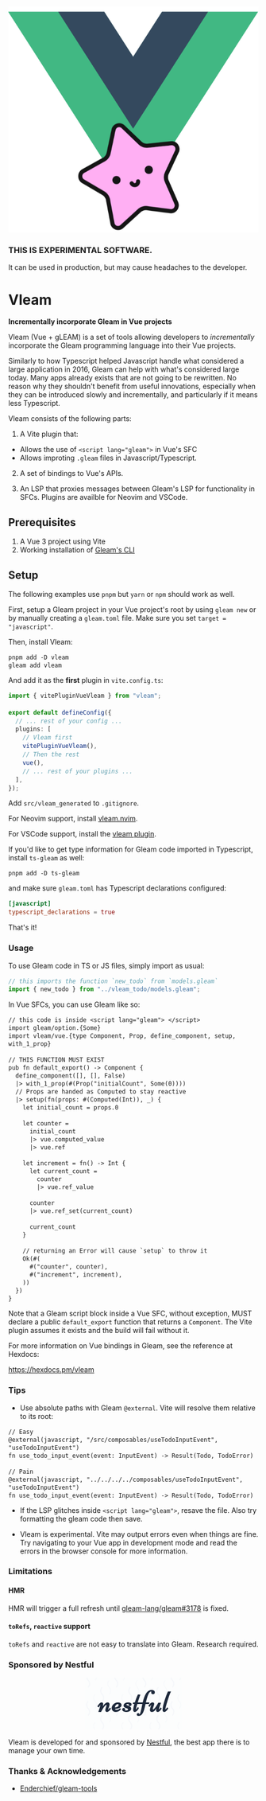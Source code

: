 <p align="center">
  <img src="logo.png">
</p>

### **THIS IS EXPERIMENTAL SOFTWARE**.

It can be used in production, but may cause headaches to the developer.

# Vleam

**Incrementally incorporate Gleam in Vue projects**

Vleam (Vue + gLEAM) is a set of tools allowing developers to _incrementally_
incorporate the Gleam programming language into their Vue projects.

Similarly to how Typescript helped Javascript handle what considered a large
application in 2016, Gleam can help with what's considered large today. Many
apps already exists that are not going to be rewritten. No reason why they
shouldn't benefit from useful innovations, especially when they can be
introduced slowly and incrementally, and particularly if it means less Typescript.

Vleam consists of the following parts:

1. A Vite plugin that:

- Allows the use of `<script lang="gleam">` in Vue's SFC
- Allows improting `.gleam` files in Javascript/Typescript.

2. A set of bindings to Vue's APIs.

3. An LSP that proxies messages between Gleam's LSP for functionality in SFCs.
   Plugins are availble for Neovim and VSCode.

## Prerequisites

1. A Vue 3 project using Vite
2. Working installation of [Gleam's CLI](https://gleam.run/getting-started/installing/)

## Setup

The following examples use `pnpm` but `yarn` or `npm` should work as well.

First, setup a Gleam project in your Vue project's root by using `gleam new` or
by manually creating a `gleam.toml` file. Make sure you set `target = "javascript"`.

Then, install Vleam:

```shell
pnpm add -D vleam
gleam add vleam
```

And add it as the **first** plugin in `vite.config.ts`:

```ts
import { vitePluginVueVleam } from "vleam";

export default defineConfig({
  // ... rest of your config ...
  plugins: [
    // Vleam first
    vitePluginVueVleam(),
    // Then the rest
    vue(),
    // ... rest of your plugins ...
  ],
});
```

Add `src/vleam_generated` to `.gitignore`.

For Neovim support, install [vleam.nvim](https://github.com/vleam/vleam.nvim).

For VSCode support, install the [vleam plugin](https://github.com/vleam/vscode-vleam).

If you'd like to get type information for Gleam code imported in Typescript,
install `ts-gleam` as well:

```shell
pnpm add -D ts-gleam
```

and make sure `gleam.toml` has Typescript declarations configured:

```toml
[javascript]
typescript_declarations = true
```

That's it!

### Usage

To use Gleam code in TS or JS files, simply import as usual:

```ts
// this imports the function `new_todo` from `models.gleam`
import { new_todo } from "../vleam_todo/models.gleam";
```

In Vue SFCs, you can use Gleam like so:

```gleam
// this code is inside <script lang="gleam"> </script>
import gleam/option.{Some}
import vleam/vue.{type Component, Prop, define_component, setup, with_1_prop}

// THIS FUNCTION MUST EXIST
pub fn default_export() -> Component {
  define_component([], [], False)
  |> with_1_prop(#(Prop("initialCount", Some(0))))
  // Props are handed as Computed to stay reactive
  |> setup(fn(props: #(Computed(Int)), _) {
    let initial_count = props.0

    let counter =
      initial_count
      |> vue.computed_value
      |> vue.ref

    let increment = fn() -> Int {
      let current_count =
        counter
        |> vue.ref_value

      counter
      |> vue.ref_set(current_count)

      current_count
    }

    // returning an Error will cause `setup` to throw it
    Ok(#(
      #("counter", counter),
      #("increment", increment),
    ))
  })
}
```

Note that a Gleam script block inside a Vue SFC, without exception, MUST declare
a public `default_export` function that returns a `Component`. The Vite plugin
assumes it exists and the build will fail without it.

For more information on Vue bindings in Gleam, see the reference at Hexdocs:

https://hexdocs.pm/vleam

### Tips

- Use absolute paths with Gleam `@external`. Vite will resolve them relative
  to its root:

```gleam
// Easy
@external(javascript, "/src/composables/useTodoInputEvent", "useTodoInputEvent")
fn use_todo_input_event(event: InputEvent) -> Result(Todo, TodoError)

// Pain
@external(javascript, "../../../../composables/useTodoInputEvent", "useTodoInputEvent")
fn use_todo_input_event(event: InputEvent) -> Result(Todo, TodoError)
```

- If the LSP glitches inside `<script lang="gleam">`, resave the file. Also try
  formatting the gleam code then save.

- Vleam is experimental. Vite may output errors even when things are fine. Try
  navigating to your Vue app in development mode and read the errors in the
  browser console for more information.

### Limitations

#### HMR

HMR will trigger a full refresh until [gleam-lang/gleam#3178](https://github.com/gleam-lang/gleam/issues/3178) is fixed.

#### `toRefs`, `reactive` support

`toRefs` and `reactive` are not easy to translate into Gleam. Research required.

### Sponsored by Nestful

<a href="https://nestful.app">
  <p align="center">
    <img src="nestful.png">
  </p>
</a>

Vleam is developed for and sponsored by [Nestful](https://nestful.app), the best
app there is to manage your own time.

### Thanks & Acknowledgements

- [Enderchief/gleam-tools](gleam-tools/vite-gleam)
